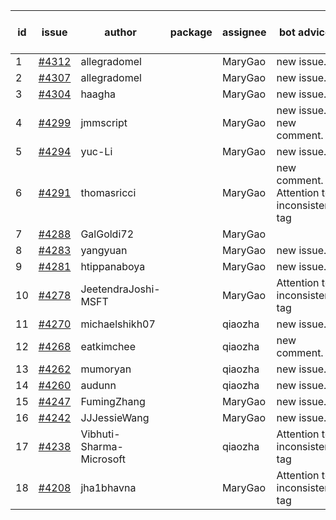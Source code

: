 | id | issue | author | package | assignee | bot advice | created date of issue | target release date | date from target |
| ------ | ------ | ------ | ------ | ------ | ------ | ------ | ------ | :-----: |
| 1 | [#4312](https://github.com/Azure/sdk-release-request/issues/4312) | allegradomel |  | MaryGao | new issue. | 06-29 | 07-28 |  |
| 2 | [#4307](https://github.com/Azure/sdk-release-request/issues/4307) | allegradomel |  | MaryGao | new issue. | 06-29 | 07-28 |  |
| 3 | [#4304](https://github.com/Azure/sdk-release-request/issues/4304) | haagha |  | MaryGao | new issue. | 06-29 | 07-28 |  |
| 4 | [#4299](https://github.com/Azure/sdk-release-request/issues/4299) | jmmscript |  | MaryGao | new issue. new comment. | 06-28 | 07-28 |  |
| 5 | [#4294](https://github.com/Azure/sdk-release-request/issues/4294) | yuc-Li |  | MaryGao | new issue. | 06-28 | 07-28 |  |
| 6 | [#4291](https://github.com/Azure/sdk-release-request/issues/4291) | thomasricci |  | MaryGao | new comment. Attention to inconsistent tag | 06-28 | 07-28 |  |
| 7 | [#4288](https://github.com/Azure/sdk-release-request/issues/4288) | GalGoldi72 |  | MaryGao |  | 06-27 | 07-28 |  |
| 8 | [#4283](https://github.com/Azure/sdk-release-request/issues/4283) | yangyuan |  | MaryGao | new issue. | 06-27 | 07-28 |  |
| 9 | [#4281](https://github.com/Azure/sdk-release-request/issues/4281) | htippanaboya |  | MaryGao | new issue. | 06-26 | 07-28 |  |
| 10 | [#4278](https://github.com/Azure/sdk-release-request/issues/4278) | JeetendraJoshi-MSFT |  | MaryGao | Attention to inconsistent tag | 06-26 | 07-28 |  |
| 11 | [#4270](https://github.com/Azure/sdk-release-request/issues/4270) | michaelshikh07 |  | qiaozha | new issue. | 06-25 | 07-28 |  |
| 12 | [#4268](https://github.com/Azure/sdk-release-request/issues/4268) | eatkimchee |  | qiaozha | new comment. | 06-23 | 07-28 |  |
| 13 | [#4262](https://github.com/Azure/sdk-release-request/issues/4262) | mumoryan |  | qiaozha | new issue. | 06-21 | 07-28 |  |
| 14 | [#4260](https://github.com/Azure/sdk-release-request/issues/4260) | audunn |  | qiaozha | new issue. | 06-21 | 07-28 |  |
| 15 | [#4247](https://github.com/Azure/sdk-release-request/issues/4247) | FumingZhang |  | MaryGao | new issue. | 06-14 | 07-28 |  |
| 16 | [#4242](https://github.com/Azure/sdk-release-request/issues/4242) | JJJessieWang |  | MaryGao | new issue. | 06-13 | 07-28 |  |
| 17 | [#4238](https://github.com/Azure/sdk-release-request/issues/4238) | Vibhuti-Sharma-Microsoft |  | qiaozha | Attention to inconsistent tag | 06-09 | 07-14 |  |
| 18 | [#4208](https://github.com/Azure/sdk-release-request/issues/4208) | jha1bhavna |  | MaryGao | Attention to inconsistent tag | 05-29 | 06-23 |  |
